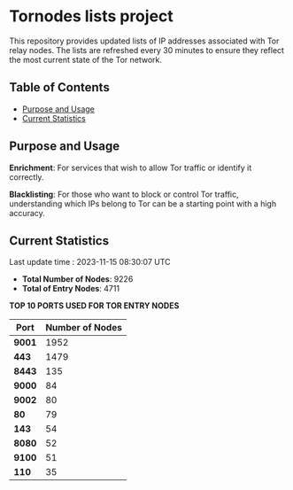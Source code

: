 # Tornodes lists project

This repository provides updated lists of IP addresses associated with Tor relay nodes. The lists are refreshed every 30 minutes to ensure they reflect the most current state of the Tor network.

## Table of Contents

- [Purpose and Usage](#purpose-and-usage)
- [Current Statistics](#current-statistics)


## Purpose and Usage

**Enrichment**: For services that wish to allow Tor traffic or identify it correctly.

**Blacklisting**: For those who want to block or control Tor traffic, understanding which IPs belong to Tor can be a starting point with a high accuracy.

## Current Statistics

Last update time : 2023-11-15 08:30:07 UTC

- **Total Number of Nodes**: 9226
- **Total of Entry Nodes**: 4711

**TOP 10 PORTS USED FOR TOR ENTRY NODES**

| **Port** | **Number of Nodes** |
|------|-----------------|
| **9001**   | 1952  |
| **443**   | 1479  |
| **8443**   | 135  |
| **9000**   | 84  |
| **9002**   | 80  |
| **80**   | 79  |
| **143**   | 54  |
| **8080**   | 52  |
| **9100**   | 51  |
| **110**   | 35  |

